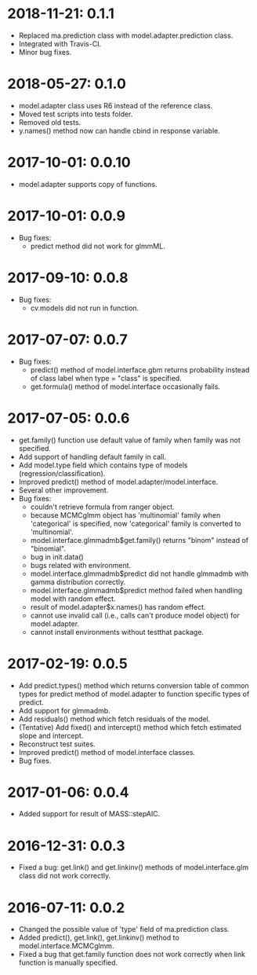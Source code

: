 # 2018-11-21: 0.1.1

- Replaced ma.prediction class with model.adapter.prediction class.
- Integrated with Travis-CI.
- Minor bug fixes.

# 2018-05-27: 0.1.0

- model.adapter class uses R6 instead of the reference class.
- Moved test scripts into tests folder.
- Removed old tests.
- y.names() method now can handle cbind in response variable.

# 2017-10-01: 0.0.10

- model.adapter supports copy of functions.

# 2017-10-01: 0.0.9

- Bug fixes:
  - predict method did not work for glmmML.

# 2017-09-10: 0.0.8

- Bug fixes:
  - cv.models did not run in function.

# 2017-07-07: 0.0.7

- Bug fixes:
  - predict() method of model.interface.gbm returns probability instead of class label when type = "class" is specified.
  - get.formula() method of model.interface occasionally fails.

# 2017-07-05: 0.0.6

- get.family() function use default value of family when family was not specified.
- Add support of handling default family in call.
- Add model.type field which contains type of models (regression/classification).
- Improved predict() method of model.adapter/model.interface.
- Several other improvement.
- Bug fixes:
  - couldn't retrieve formula from ranger object.
  - because MCMCglmm object has 'multinomial' family when 'categorical' is specified, now 'categorical' family is converted to 'multinomial'.
  - model.interface.glmmadmb$get.family() returns "binom" instead of "binomial".
  - bug in init.data()
  - bugs related with environment.
  - model.interface.glmmadmb$predict did not handle glmmadmb with gamma distribution correctly.
  - model.interface.glmmadmb$predict method failed when handling model with random effect.
  - result of model.adapter$x.names() has random effect.
  - cannot use invalid call (i.e., calls can't produce model object) for model.adapter.
  - cannot install environments without testthat package.

# 2017-02-19: 0.0.5

- Add predict.types() method which returns conversion table of common types for predict method of model.adapter to function specific types of predict.
- Add support for glmmadmb.
- Add residuals() method which fetch residuals of the model.
- (Tentative) Add fixed() and intercept() method which fetch estimated slope and intercept.
- Reconstruct test suites.
- Improved predict() method of model.interface classes.
- Bug fixes.

# 2017-01-06: 0.0.4

- Added support for result of MASS::stepAIC.

# 2016-12-31: 0.0.3

- Fixed a bug: get.link() and get.linkinv() methods of model.interface.glm class did not work correctly.

# 2016-07-11: 0.0.2

- Changed the possible value of 'type' field of ma.prediction class.
- Added predict(), get.link(), get.linkinv() method to model.interface.MCMCglmm.
- Fixed a bug that get.family function does not work correctly when link function is manually specified.

